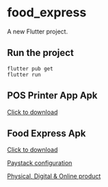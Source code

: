 # food_express

A new Flutter project.

## Run the project
```
flutter pub get
flutter run
```

## POS Printer App Apk
<a href= 'https://drive.google.com/file/d/1MTUUpmhSjBJJdExyFpMdRigzu7J0wG77/view?usp=sharing'> Click to download </a>

## Food Express Apk
<a href= 'https://drive.google.com/file/d/1MTUUpmhSjBJJdExyFpMdRigzu7J0wG77/view?usp=sharing'> Click to download </a>

<a href= 'https://github.com/metatony/food_express/blob/main/lib/pages/confirm_order_add_address/confirm_order.dart'> Paystack configuration </a>

<a href= 'https://github.com/metatony/food_express/blob/main/lib/pages/home/home_main.dart'> Physical, Digital & Online product </a>


